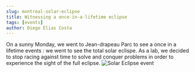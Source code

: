 ```yaml
---
slug: montreal-solar-eclipse
title: Witnessing a once-in-a-lifetime eclipse
tags: [events]
author: Diego Elias Costa
---
```


On a sunny Monday, we went to Jean-drapeau Parc to see a once in a lifetime events : we went to see the total solar eclispe. As a lab, we decided to stop racing against time to solve and conquer problems in order to experience the sight of the full eclipse.
![Solar Eclipse event](../static/img/solar-eclispe.png)